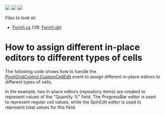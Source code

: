 <!-- default badges list -->
![](https://img.shields.io/endpoint?url=https://codecentral.devexpress.com/api/v1/VersionRange/128581578/14.1.6%2B)
[![](https://img.shields.io/badge/Open_in_DevExpress_Support_Center-FF7200?style=flat-square&logo=DevExpress&logoColor=white)](https://supportcenter.devexpress.com/ticket/details/T153888)
[![](https://img.shields.io/badge/📖_How_to_use_DevExpress_Examples-e9f6fc?style=flat-square)](https://docs.devexpress.com/GeneralInformation/403183)
<!-- default badges end -->
<!-- default file list -->
*Files to look at*:

* [Form1.cs](./CS/PivotGridControl_CustomCellEdit/Form1.cs) (VB: [Form1.vb](./VB/PivotGridControl_CustomCellEdit/Form1.vb))
<!-- default file list end -->
# How to assign different in-place editors to different types of cells


<p>The following code shows how to handle the <a href="https://documentation.devexpress.com/#WindowsForms/DevExpressXtraPivotGridPivotGridControl_CustomCellEdittopic">PivotGridControl.CustomCellEdit</a> event to assign different in-place editors to different types of cells.</p>
<p>In the example, two in-place editors (repository items) are created to represent values of the "Quantity %" field. The ProgressBar editor is used to represent regular cell values, while the SpinEdit editor is used to represent total values for this field.</p>

<br/>


